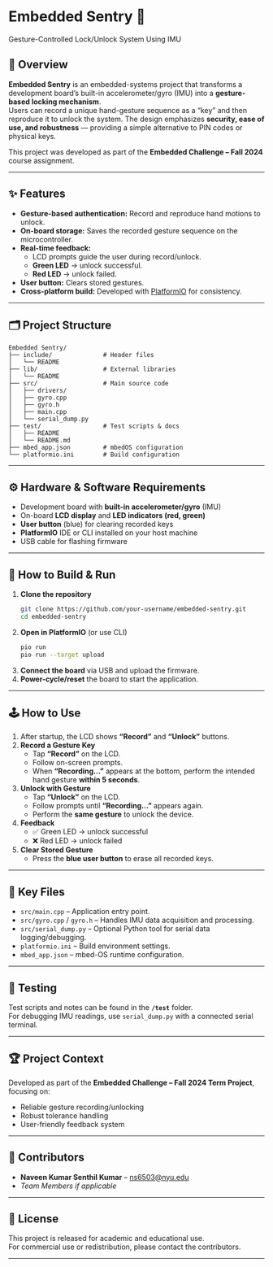 # Embedded Sentry 🔐
Gesture-Controlled Lock/Unlock System Using IMU

## 📌 Overview
**Embedded Sentry** is an embedded-systems project that transforms a development board’s built-in accelerometer/gyro (IMU) into a **gesture-based locking mechanism**.  
Users can record a unique hand-gesture sequence as a “key” and then reproduce it to unlock the system. The design emphasizes **security, ease of use, and robustness** — providing a simple alternative to PIN codes or physical keys.

This project was developed as part of the **Embedded Challenge – Fall 2024** course assignment.

---

## ✨ Features
- **Gesture-based authentication:** Record and reproduce hand motions to unlock.
- **On-board storage:** Saves the recorded gesture sequence on the microcontroller.
- **Real-time feedback:**  
  - LCD prompts guide the user during record/unlock.  
  - **Green LED** → unlock successful.  
  - **Red LED** → unlock failed.  
- **User button:** Clears stored gestures.
- **Cross-platform build:** Developed with [PlatformIO](https://platformio.org/) for consistency.

---

## 🗂 Project Structure
```
Embedded Sentry/
├── include/              # Header files
│   └── README
├── lib/                  # External libraries
│   └── README
├── src/                  # Main source code
│   ├── drivers/
│   ├── gyro.cpp
│   ├── gyro.h
│   ├── main.cpp
│   └── serial_dump.py
├── test/                 # Test scripts & docs
│   ├── README
│   └── README.md
├── mbed_app.json         # mbedOS configuration
└── platformio.ini        # Build configuration
```

---

## ⚙️ Hardware & Software Requirements
- Development board with **built-in accelerometer/gyro** (IMU)
- On-board **LCD display** and **LED indicators (red, green)**
- **User button** (blue) for clearing recorded keys
- **PlatformIO** IDE or CLI installed on your host machine
- USB cable for flashing firmware

---

## 🚀 How to Build & Run
1. **Clone the repository**
   ```bash
   git clone https://github.com/your-username/embedded-sentry.git
   cd embedded-sentry
   ```
2. **Open in PlatformIO** (or use CLI)
   ```bash
   pio run
   pio run --target upload
   ```
3. **Connect the board** via USB and upload the firmware.
4. **Power-cycle/reset** the board to start the application.

---

## 🕹️ How to Use
1. After startup, the LCD shows **“Record”** and **“Unlock”** buttons.
2. **Record a Gesture Key**
   - Tap **“Record”** on the LCD.  
   - Follow on-screen prompts.  
   - When **“Recording…”** appears at the bottom, perform the intended hand gesture **within 5 seconds**.
3. **Unlock with Gesture**
   - Tap **“Unlock”** on the LCD.  
   - Follow prompts until **“Recording…”** appears again.  
   - Perform the **same gesture** to unlock the device.
4. **Feedback**
   - ✅ Green LED → unlock successful  
   - ❌ Red LED → unlock failed
5. **Clear Stored Gesture**
   - Press the **blue user button** to erase all recorded keys.

---

## 📁 Key Files
- `src/main.cpp` – Application entry point.
- `src/gyro.cpp` / `gyro.h` – Handles IMU data acquisition and processing.
- `src/serial_dump.py` – Optional Python tool for serial data logging/debugging.
- `platformio.ini` – Build environment settings.
- `mbed_app.json` – mbed-OS runtime configuration.

---

## 🧪 Testing
Test scripts and notes can be found in the **`/test`** folder.  
For debugging IMU readings, use `serial_dump.py` with a connected serial terminal.

---

## 🏆 Project Context
Developed as part of the **Embedded Challenge – Fall 2024 Term Project**, focusing on:
- Reliable gesture recording/unlocking
- Robust tolerance handling
- User-friendly feedback system

---

## 👥 Contributors
- **Naveen Kumar Senthil Kumar** – [ns6503@nyu.edu](mailto:ns6503@nyu.edu)  
- *Team Members if applicable*

---

## 📜 License
This project is released for academic and educational use.  
For commercial use or redistribution, please contact the contributors.

---
